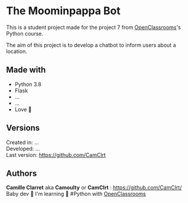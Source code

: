 The Moominpappa Bot
=================

This is a student project made for the project 7 from [OpenClassrooms](https://openclassrooms.com/ )'s Python course.

The aim of this project is to develop a chatbot to inform users about a location.

## Made with

* Python 3.8
* Flask
* ...
* ...
* Love 💙

## Versions

Created in:   ...  
Developed:    ...  
Last version: https://github.com/CamClrt

## Authors

**Camille Clarret** aka **Camoulty** or **CamClrt** : https://github.com/CamClrt/  
Baby dev 🐣 I'm learning 🐍 #Python with [OpenClassrooms](https://openclassrooms.com/ )
